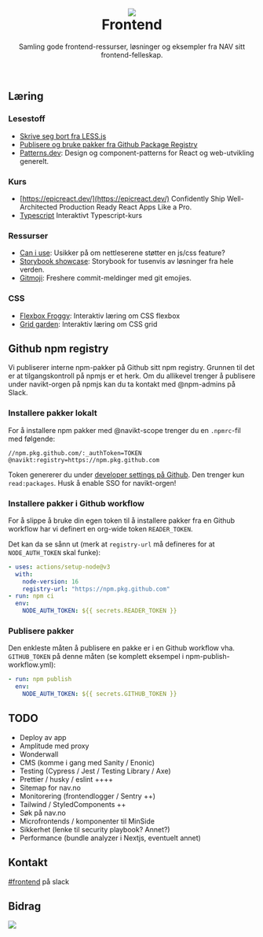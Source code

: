 <h1 align="center">
    <img src="https://avatars.githubusercontent.com/u/11848947?s=164&v=4" />
    <br/>Frontend
</h1>

<div align="center">
    Samling gode frontend-ressurser, løsninger og eksempler fra NAV sitt frontend-felleskap.
</div>
<br/>
<br/>

## Læring

### Lesestoff

- [Skrive seg bort fra LESS.js](https://aksel.nav.no/blogg/bli-kvitt-less-pa-1-2-3)
- [Publisere og bruke pakker fra Github Package Registry](https://github.com/navikt/gpr-how-to)
- [Patterns.dev](https://www.patterns.dev/posts/): Design og component-patterns for React og web-utvikling generelt.

### Kurs

- [https://epicreact.dev/](https://epicreact.dev/) Confidently Ship Well-Architected Production Ready React Apps Like a Pro.
- [Typescript](https://www.executeprogram.com/courses/typescript) Interaktivt Typescript-kurs

### Ressurser

- [Can i use](https://caniuse.com/): Usikker på om nettleserene støtter en js/css feature?
- [Storybook showcase](https://storybook.js.org/showcase/projects): Storybook for tusenvis av løsninger fra hele verden.
- [Gitmoji](https://gitmoji.dev/): Freshere commit-meldinger med git emojies.

### CSS

- [Flexbox Froggy](https://flexboxfroggy.com/): Interaktiv læring om CSS flexbox
- [Grid garden](https://cssgridgarden.com/): Interaktiv læring om CSS grid

## Github npm registry

Vi publiserer interne npm-pakker på Github sitt npm registry. Grunnen til det er at tilgangskontroll på npmjs er et herk. Om du allikevel trenger å publisere under navikt-orgen på npmjs kan du ta kontakt med @npm-admins på Slack.

### Installere pakker lokalt

For å installere npm pakker med @navikt-scope trenger du en `.npmrc`-fil med følgende:

```
//npm.pkg.github.com/:_authToken=TOKEN
@navikt:registry=https://npm.pkg.github.com
```

Token genererer du under [developer settings på Github](https://github.com/settings/tokens). Den trenger kun `read:packages`. Husk å enable SSO for navikt-orgen!

### Installere pakker i Github workflow

For å slippe å bruke din egen token til å installere pakker fra en Github workflow har vi definert en org-wide token `READER_TOKEN`.

Det kan da se sånn ut (merk at `registry-url` må defineres for at `NODE_AUTH_TOKEN` skal funke):

```yml
- uses: actions/setup-node@v3
  with:
    node-version: 16
    registry-url: "https://npm.pkg.github.com"
- run: npm ci
  env:
    NODE_AUTH_TOKEN: ${{ secrets.READER_TOKEN }}
```

### Publisere pakker

Den enkleste måten å publisere en pakke er i en Github workflow vha. `GITHUB_TOKEN` på denne måten (se komplett eksempel i npm-publish-workflow.yml):

```yml
- run: npm publish
  env:
    NODE_AUTH_TOKEN: ${{ secrets.GITHUB_TOKEN }}
```

## TODO

- Deploy av app
- Amplitude med proxy
- Wonderwall
- CMS (komme i gang med Sanity / Enonic)
- Testing (Cypress / Jest / Testing Library / Axe)
- Prettier / husky / eslint ++++
- Sitemap for nav.no
- Monitorering (frontendlogger / Sentry ++)
- Tailwind / StyledComponents ++
- Søk på nav.no
- Microfrontends / komponenter til MinSide
- Sikkerhet (lenke til security playbook? Annet?)
- Performance (bundle analyzer i Nextjs, eventuelt annet)

## Kontakt

[#frontend](https://nav-it.slack.com/archives/C6HJFRRMY) på slack

## Bidrag

<a href="https://github.com/navikt/frontend/graphs/contributors">
  <img src="https://contrib.rocks/image?repo=navikt/frontend" />
</a>
